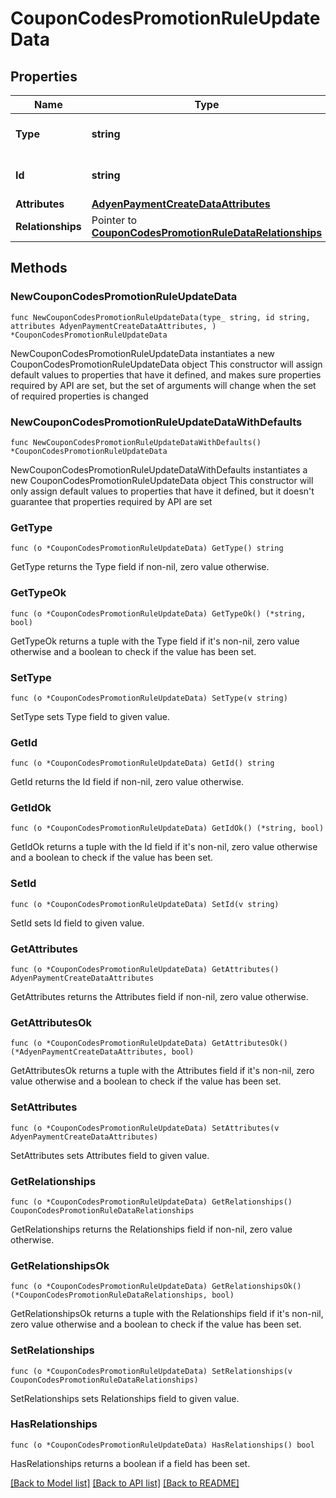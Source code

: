 # CouponCodesPromotionRuleUpdateData

## Properties

Name | Type | Description | Notes
------------ | ------------- | ------------- | -------------
**Type** | **string** | The resource&#39;s type | 
**Id** | **string** | The resource&#39;s id | 
**Attributes** | [**AdyenPaymentCreateDataAttributes**](AdyenPaymentCreateDataAttributes.md) |  | 
**Relationships** | Pointer to [**CouponCodesPromotionRuleDataRelationships**](CouponCodesPromotionRuleDataRelationships.md) |  | [optional] 

## Methods

### NewCouponCodesPromotionRuleUpdateData

`func NewCouponCodesPromotionRuleUpdateData(type_ string, id string, attributes AdyenPaymentCreateDataAttributes, ) *CouponCodesPromotionRuleUpdateData`

NewCouponCodesPromotionRuleUpdateData instantiates a new CouponCodesPromotionRuleUpdateData object
This constructor will assign default values to properties that have it defined,
and makes sure properties required by API are set, but the set of arguments
will change when the set of required properties is changed

### NewCouponCodesPromotionRuleUpdateDataWithDefaults

`func NewCouponCodesPromotionRuleUpdateDataWithDefaults() *CouponCodesPromotionRuleUpdateData`

NewCouponCodesPromotionRuleUpdateDataWithDefaults instantiates a new CouponCodesPromotionRuleUpdateData object
This constructor will only assign default values to properties that have it defined,
but it doesn't guarantee that properties required by API are set

### GetType

`func (o *CouponCodesPromotionRuleUpdateData) GetType() string`

GetType returns the Type field if non-nil, zero value otherwise.

### GetTypeOk

`func (o *CouponCodesPromotionRuleUpdateData) GetTypeOk() (*string, bool)`

GetTypeOk returns a tuple with the Type field if it's non-nil, zero value otherwise
and a boolean to check if the value has been set.

### SetType

`func (o *CouponCodesPromotionRuleUpdateData) SetType(v string)`

SetType sets Type field to given value.


### GetId

`func (o *CouponCodesPromotionRuleUpdateData) GetId() string`

GetId returns the Id field if non-nil, zero value otherwise.

### GetIdOk

`func (o *CouponCodesPromotionRuleUpdateData) GetIdOk() (*string, bool)`

GetIdOk returns a tuple with the Id field if it's non-nil, zero value otherwise
and a boolean to check if the value has been set.

### SetId

`func (o *CouponCodesPromotionRuleUpdateData) SetId(v string)`

SetId sets Id field to given value.


### GetAttributes

`func (o *CouponCodesPromotionRuleUpdateData) GetAttributes() AdyenPaymentCreateDataAttributes`

GetAttributes returns the Attributes field if non-nil, zero value otherwise.

### GetAttributesOk

`func (o *CouponCodesPromotionRuleUpdateData) GetAttributesOk() (*AdyenPaymentCreateDataAttributes, bool)`

GetAttributesOk returns a tuple with the Attributes field if it's non-nil, zero value otherwise
and a boolean to check if the value has been set.

### SetAttributes

`func (o *CouponCodesPromotionRuleUpdateData) SetAttributes(v AdyenPaymentCreateDataAttributes)`

SetAttributes sets Attributes field to given value.


### GetRelationships

`func (o *CouponCodesPromotionRuleUpdateData) GetRelationships() CouponCodesPromotionRuleDataRelationships`

GetRelationships returns the Relationships field if non-nil, zero value otherwise.

### GetRelationshipsOk

`func (o *CouponCodesPromotionRuleUpdateData) GetRelationshipsOk() (*CouponCodesPromotionRuleDataRelationships, bool)`

GetRelationshipsOk returns a tuple with the Relationships field if it's non-nil, zero value otherwise
and a boolean to check if the value has been set.

### SetRelationships

`func (o *CouponCodesPromotionRuleUpdateData) SetRelationships(v CouponCodesPromotionRuleDataRelationships)`

SetRelationships sets Relationships field to given value.

### HasRelationships

`func (o *CouponCodesPromotionRuleUpdateData) HasRelationships() bool`

HasRelationships returns a boolean if a field has been set.


[[Back to Model list]](../README.md#documentation-for-models) [[Back to API list]](../README.md#documentation-for-api-endpoints) [[Back to README]](../README.md)


